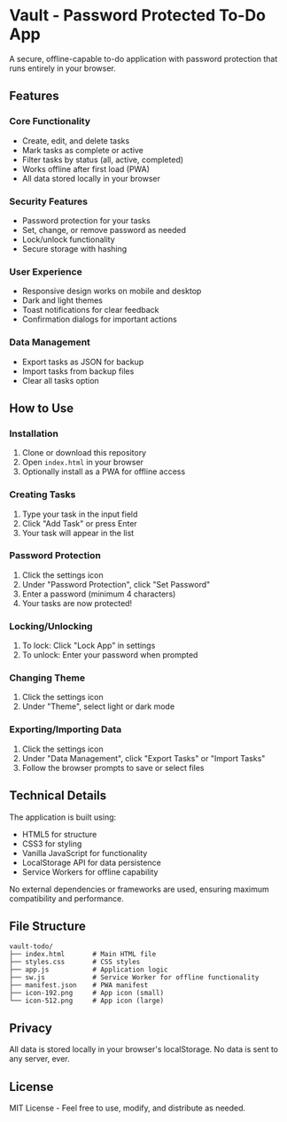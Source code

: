 # Vault - Password Protected To-Do App

A secure, offline-capable to-do application with password protection that runs entirely in your browser.

## Features

### Core Functionality
- Create, edit, and delete tasks
- Mark tasks as complete or active
- Filter tasks by status (all, active, completed)
- Works offline after first load (PWA)
- All data stored locally in your browser

### Security Features
- Password protection for your tasks
- Set, change, or remove password as needed
- Lock/unlock functionality
- Secure storage with hashing

### User Experience
- Responsive design works on mobile and desktop
- Dark and light themes
- Toast notifications for clear feedback
- Confirmation dialogs for important actions

### Data Management
- Export tasks as JSON for backup
- Import tasks from backup files
- Clear all tasks option

## How to Use

### Installation

1. Clone or download this repository
2. Open `index.html` in your browser
3. Optionally install as a PWA for offline access

### Creating Tasks
1. Type your task in the input field
2. Click "Add Task" or press Enter
3. Your task will appear in the list

### Password Protection
1. Click the settings icon
2. Under "Password Protection", click "Set Password"
3. Enter a password (minimum 4 characters)
4. Your tasks are now protected!

### Locking/Unlocking
1. To lock: Click "Lock App" in settings
2. To unlock: Enter your password when prompted

### Changing Theme
1. Click the settings icon
2. Under "Theme", select light or dark mode

### Exporting/Importing Data
1. Click the settings icon
2. Under "Data Management", click "Export Tasks" or "Import Tasks"
3. Follow the browser prompts to save or select files

## Technical Details

The application is built using:
- HTML5 for structure
- CSS3 for styling
- Vanilla JavaScript for functionality
- LocalStorage API for data persistence
- Service Workers for offline capability

No external dependencies or frameworks are used, ensuring maximum compatibility and performance.

## File Structure

```
vault-todo/
├── index.html       # Main HTML file
├── styles.css       # CSS styles
├── app.js           # Application logic
├── sw.js            # Service Worker for offline functionality
├── manifest.json    # PWA manifest
├── icon-192.png     # App icon (small)
└── icon-512.png     # App icon (large)
```

## Privacy

All data is stored locally in your browser's localStorage. No data is sent to any server, ever.

## License

MIT License - Feel free to use, modify, and distribute as needed.